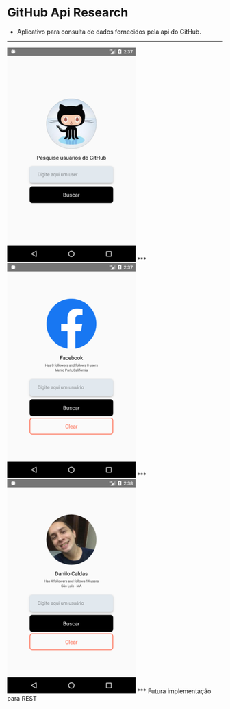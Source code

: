 # GitHub Api Research

- Aplicativo para consulta de dados fornecidos pela api do GitHub.
***
<img src="https://raw.githubusercontent.com/dcalds/github-api-app/master/src/assets/Screenshot_1.png" alt="Image" width="300">
***
<img src="https://raw.githubusercontent.com/dcalds/github-api-app/master/src/assets/Screenshot_2.png" alt="Image" width="300">
***
<img src="https://raw.githubusercontent.com/dcalds/github-api-app/master/src/assets/Screenshot_3.png" alt="Image" width="300">
***
Futura implementação para REST
